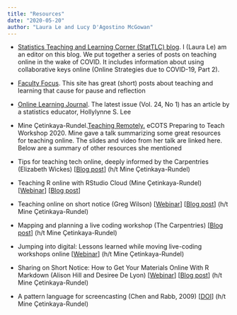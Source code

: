 ```yaml
---
title: "Resources"
date: "2020-05-20"
author: "Laura Le and Lucy D'Agostino McGowan"
---
```


* [Statistics Teaching and Learning Corner (StatTLC) blog](https://stattlc.com). I (Laura Le) am an editor on this blog. We put together a series of posts on teaching online in the wake of COVID. It includes information about using collaborative keys online (Online Strategies due to COVID-19, Part 2).

* [Faculty Focus](https://www.facultyfocus.com). This site has great (short) posts about teaching and learning that cause for pause and reflection

* [Online Learning Journal](https://olj.onlinelearningconsortium.org/index.php/olj/index). The latest issue (Vol. 24, No 1) has an article by a statistics educator, Hollylynne S. Lee

* Mine Çetinkaya-Rundel.[Teaching Remotely.](https://preparingtoteach.org/agenda) eCOTS Preparing to Teach Workshop 2020. Mine gave a talk summarizing some great resources for teaching online. The slides and video from her talk are linked here. Below are a summary of other resources she mentioned

* Tips for teaching tech online, deeply informed by the Carpentries (Elizabeth Wickes) [[Blog post](https://elizabethwickes.com/2020/03/12/tips-for-live-teaching-tech-online-deeply-informed-by-the-carpentries/)] (h/t Mine Çetinkaya-Rundel)

* Teaching R online with RStudio Cloud (Mine Çetinkaya-Rundel) [[Webinar](https://rstudio.com/resources/webinars/teaching-r-online-with-rstudio-cloud/)] [[Blog post](https://education.rstudio.com/blog/2020/04/teaching-with-rstudio-cloud-q-a/)] 

* Teaching online on short notice (Greg Wilson) [[Webinar](https://rstudio.com/resources/webinars/teaching-online-at-short-notice/)] [[Blog post](https://education.rstudio.com/blog/2020/03/online-teaching-qa/)] (h/t Mine Çetinkaya-Rundel) 

* Mapping and planning a live coding workshop (The Carpentries) [[Blog post](https://carpentries.org/blog/2020/04/plan-map-live-coding-workshop/)] (h/t Mine Çetinkaya-Rundel)

* Jumping into digital: Lessons learned while moving live-coding workshops online [[Webinar](https://www.youtube.com/watch?v=w0DHye2M1IM&)] (h/t Mine Çetinkaya-Rundel)

* Sharing on Short Notice: How to Get Your Materials Online With R Markdown (Alison Hill and Desiree De Lyon) [[Webinar](https://rstudio.com/resources/webinars/sharing-on-short-notice-how-to-get-your-materials-online-with-r-markdown/)] [[Blog post](https://education.rstudio.com/blog/2020/04/sharing-on-short-notice/)] (h/t Mine Çetinkaya-Rundel)

* A pattern language for screencasting (Chen and Rabb, 2009) [[DOI](https://dl.acm.org/doi/10.1145/1943226.1943234)] (h/t Mine Çetinkaya-Rundel)
